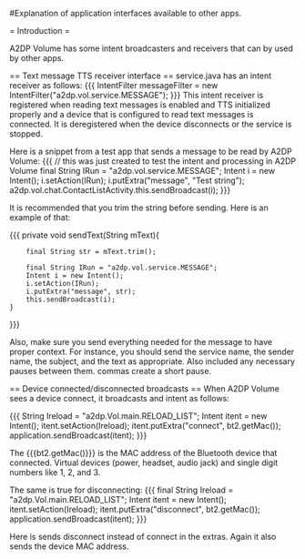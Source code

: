 #Explanation of application interfaces available to other apps.

= Introduction =

A2DP Volume has some intent broadcasters and receivers that can by used by other apps.

== Text message TTS receiver interface ==
 service.java has an intent receiver as follows:
{{{ 
IntentFilter messageFilter = new IntentFilter("a2dp.vol.service.MESSAGE"); 
}}}
 This intent receiver is registered when reading text messages is enabled and TTS initialized properly and a device that is configured to read text messages is connected.  It is deregistered when the device disconnects or the service is stopped.

 Here is a snippet from a test app that sends a message to be read by A2DP Volume:
{{{
				// this was just created to test the intent and processing in A2DP Volume
				final String IRun = "a2dp.vol.service.MESSAGE";
				Intent i = new Intent();
				i.setAction(IRun);
				i.putExtra("message", "Test string");
				a2dp.vol.chat.ContactListActivity.this.sendBroadcast(i);
}}}

 It is recommended that you trim the string before sending.  Here is an example of that:

{{{
private void sendText(String mText){
		
		final String str = mText.trim();
		
		final String IRun = "a2dp.vol.service.MESSAGE";
		Intent i = new Intent();
		i.setAction(IRun);
		i.putExtra("message", str);
		this.sendBroadcast(i);
	}
}}}

 Also, make sure you send everything needed for the message to have proper context.  For instance, you should send the service name, the sender name, the subject, and the text as appropriate.  Also included any necessary pauses between them.  commas create a short pause.

== Device connected/disconnected broadcasts ==
When A2DP Volume sees a device connect, it broadcasts and intent as follows:

{{{
 String Ireload = "a2dp.Vol.main.RELOAD_LIST";
                Intent itent = new Intent();
                itent.setAction(Ireload);
                itent.putExtra("connect", bt2.getMac());
                application.sendBroadcast(itent);
}}}

The {{{bt2.getMac()}}} is the MAC address of the Bluetooth device that connected.  Virtual devices (power, headset, audio jack) and single digit numbers like 1, 2, and 3.

The same is true for disconnecting:
{{{
final String Ireload = "a2dp.Vol.main.RELOAD_LIST";
                Intent itent = new Intent();
                itent.setAction(Ireload);
                itent.putExtra("disconnect", bt2.getMac());
                application.sendBroadcast(itent);
}}}

Here is sends disconnect instead of connect in the extras.  Again it also sends the device MAC address.